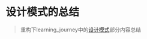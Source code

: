 # 设计模式的总结

> 重构下learning_journey中的[设计模式](https://github.com/OnePieceJoker/learning_journey/tree/master/java/designPatterns)部分内容总结

